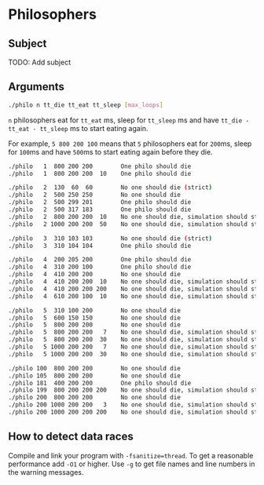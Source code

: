 # Philosophers

## Subject

TODO: Add subject

## Arguments
```bash
./philo n tt_die tt_eat tt_sleep [max_loops]
```
`n` philosophers eat for `tt_eat` ms, sleep for `tt_sleep` ms and have `tt_die - tt_eat - tt_sleep` ms to start eating again.

For example, `5 800 200 100` means that `5` philosophers eat for `200`ms, sleep for `100`ms and have `500`ms to start eating again before they die.

```bash
./philo   1  800 200 200        One philo should die
./philo   1  800 200 200  10    One philo should die

./philo   2  130  60  60        No one should die (strict)
./philo   2  500 250 250        No one should die 
./philo   2  500 299 201        One philo should die
./philo   2  500 317 183        One philo should die
./philo   2  800 200 200  10    No one should die, simulation should stop after 10 
./philo   2 1000 200 200  50    No one should die, simulation should stop after 50 

./philo   3  310 103 103        No one should die (strict)
./philo   3  310 104 104        One philo should die

./philo   4  200 205 200        One philo should die
./philo   4  310 200 100        One philo should die
./philo   4  410 200 200        No one should die
./philo   4  410 200 200  10    No one should die, simulation should stop after 10 eats
./philo   4  410 200 200 200    No one should die, simulation should stop after 200 eats
./philo   4  610 200 100  10    No one should die, simulation should stop after 10 eats

./philo   5  310 100 200        No one should die
./philo   5  600 150 150        No one should die
./philo   5  800 200 200        No one should die
./philo   5  800 200 200   7    No one should die, simulation should stop after 7 eats
./philo   5  800 200 200  30    No one should die, simulation should stop after 30 eats
./philo   5 1000 200 200   7    No one should die, simulation should stop after 7 eats
./philo   5 1000 200 200  30    No one should die, simulation should stop after 30 eats

./philo 100  800 200 200        No one should die
./philo 105  800 200 200        No one should die
./philo 181  400 200 200        One philo should die
./philo 199  800 200 200 200    No one should die, simulation should stop after 200 eats
./philo 200  800 200 200        No one should die
./philo 200 1000 200 200   3    No one should die, simulation should stop after 3 eats
./philo 200 1000 200 200 200    No one should die, simulation should stop after 200 eats
```

## How to detect data races

Compile and link your program with `-fsanitize=thread`. To get a reasonable performance add `-O1` or higher. Use `-g` to get file names and line numbers in the warning messages.